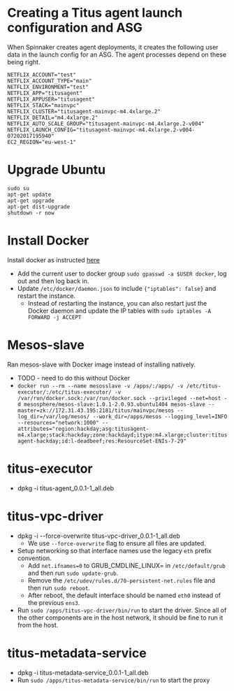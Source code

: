 # Creating a Titus agent launch configuration and ASG
When Spinnaker creates agent deployments, it creates the following user data in the launch config for an ASG. The
agent processes depend on these being right.
```
NETFLIX_ACCOUNT="test"
NETFLIX_ACCOUNT_TYPE="main"
NETFLIX_ENVIRONMENT="test"
NETFLIX_APP="titusagent"
NETFLIX_APPUSER="titusagent"
NETFLIX_STACK="mainvpc"
NETFLIX_CLUSTER="titusagent-mainvpc-m4.4xlarge.2"
NETFLIX_DETAIL="m4.4xlarge.2"
NETFLIX_AUTO_SCALE_GROUP="titusagent-mainvpc-m4.4xlarge.2-v004"
NETFLIX_LAUNCH_CONFIG="titusagent-mainvpc-m4.4xlarge.2-v004-07202017195940"
EC2_REGION="eu-west-1"
```

# Upgrade Ubuntu
```
sudo su
apt-get update
apt-get upgrade
apt-get dist-upgrade
shutdown -r now
```

# Install Docker
Install docker as instructed [here](https://docs.docker.com/engine/installation/linux/docker-ce/ubuntu/#install-using-the-repository)
- Add the current user to docker group `sudo gpasswd -a $USER docker`, log out and then log back in.
- Update `/etc/docker/daemon.json` to include `{"iptables": false}` and restart the instance.
  - Instead of restarting the instance, you can also restart just the Docker daemon and update the IP tables with `sudo iptables -A FORWARD -j ACCEPT`

# Mesos-slave
Ran mesos-slave with Docker image instead of installing natively.
- TODO - need to do this without Docker
- `docker run --rm --name mesosslave -v /apps/:/apps/ -v /etc/titus-executor/:/etc/titus-executor/ -v /var/run/docker.sock:/var/run/docker.sock --privileged --net=host -d mesosphere/mesos-slave:1.0.1-2.0.93.ubuntu1404 mesos-slave --master=zk://172.31.43.195:2181/titus/mainvpc/mesos --log_dir=/var/log/mesos/ --work_dir=/apps/mesos --logging_level=INFO --resources="network:1000" --attributes="region:hackday;asg:titusagent-m4.xlarge;stack:hackday;zone:hackdayd;itype:m4.xlarge;cluster:titusagent-hackday;id:l-deadbeef;res:ResourceSet-ENIs-7-29"`

# titus-executor
- dpkg -i titus-agent_0.0.1-1_all.deb

# titus-vpc-driver
- dpkg -i --force-overwrite titus-vpc-driver_0.0.1-1_all.deb
  - We use `--force-overwrite` flag to ensure all files are updated.
- Setup networking so that interface names use the legacy `eth` prefix convention.
  - Add `net.ifnames=0` to GRUB_CMDLINE_LINUX= in `/etc/default/grub` and then run `sudo update-grub`.
  - Remove the `/etc/udev/rules.d/70-persistent-net.rules` file and then run `sudo reboot`.
  - After reboot, the default interface should be named `eth0` instead of the previous `ens3`.
- Run `sudo /apps/titus-vpc-driver/bin/run` to start the driver. Since all of the other
components are in the host network, it should be fine to run it from the host.

# titus-metadata-service
- dpkg -i titus-metadata-service_0.0.1-1_all.deb
- Run `sudo /apps/titus-metadata-service/bin/run` to start the proxy
